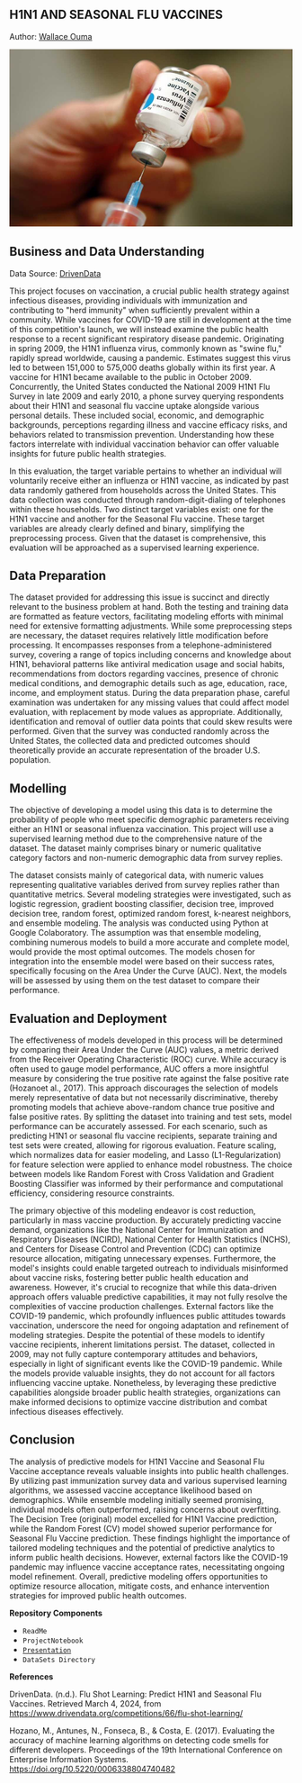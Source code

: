 ## **H1N1 AND SEASONAL FLU VACCINES**

Author: [Wallace Ouma](https://github.com/WKalawi)

![banner](https://github.com/WKalawi/H1N1-and-Seasonal-Flu-Vaccines/blob/main/Images/H1N1-VaccineEDIT.jpg)

## Business and Data Understanding

Data Source: [DrivenData](https://www.drivendata.org/competitions/66/flu-shot-learning/)

This project focuses on vaccination, a crucial public health strategy against infectious diseases, providing individuals with immunization and contributing to "herd immunity" when sufficiently prevalent within a community. While vaccines for COVID-19 are still in development at the time of this competition's launch, we will instead examine the public health response to a recent significant respiratory disease pandemic. Originating in spring 2009, the H1N1 influenza virus, commonly known as "swine flu," rapidly spread worldwide, causing a pandemic. Estimates suggest this virus led to between 151,000 to 575,000 deaths globally within its first year. A vaccine for H1N1 became available to the public in October 2009. Concurrently, the United States conducted the National 2009 H1N1 Flu Survey in late 2009 and early 2010, a phone survey querying respondents about their H1N1 and seasonal flu vaccine uptake alongside various personal details. These included social, economic, and demographic backgrounds, perceptions regarding illness and vaccine efficacy risks, and behaviors related to transmission prevention. Understanding how these factors interrelate with individual vaccination behavior can offer valuable insights for future public health strategies.

In this evaluation, the target variable pertains to whether an individual will voluntarily receive either an influenza or H1N1 vaccine, as indicated by past data randomly gathered from households across the United States. This data collection was conducted through random-digit-dialing of telephones within these households. Two distinct target variables exist: one for the H1N1 vaccine and another for the Seasonal Flu vaccine. These target variables are already clearly defined and binary, simplifying the preprocessing process. Given that the dataset is comprehensive, this evaluation will be approached as a supervised learning experience.

## Data Preparation

The dataset provided for addressing this issue is succinct and directly relevant to the business problem at hand. Both the testing and training data are formatted as feature vectors, facilitating modeling efforts with minimal need for extensive formatting adjustments. While some preprocessing steps are necessary, the dataset requires relatively little modification before processing. It encompasses responses from a telephone-administered survey, covering a range of topics including concerns and knowledge about H1N1, behavioral patterns like antiviral medication usage and social habits, recommendations from doctors regarding vaccines, presence of chronic medical conditions, and demographic details such as age, education, race, income, and employment status. During the data preparation phase, careful examination was undertaken for any missing values that could affect model evaluation, with replacement by mode values as appropriate. Additionally, identification and removal of outlier data points that could skew results were performed. Given that the survey was conducted randomly across the United States, the collected data and predicted outcomes should theoretically provide an accurate representation of the broader U.S. population.

## Modelling

The objective of developing a model using this data is to determine the probability of people who meet specific demographic parameters receiving either an H1N1 or seasonal influenza vaccination. This project will use a supervised learning method due to the comprehensive nature of the dataset. The dataset mainly comprises binary or numeric qualitative category factors and non-numeric demographic data from survey replies.

The dataset consists mainly of categorical data, with numeric values representing qualitative variables derived from survey replies rather than quantitative metrics. Several modeling strategies were investigated, such as logistic regression, gradient boosting classifier, decision tree, improved decision tree, random forest, optimized random forest, k-nearest neighbors, and ensemble modeling. The analysis was conducted using Python at Google Colaboratory. The assumption was that ensemble modeling, combining numerous models to build a more accurate and complete model, would provide the most optimal outcomes. The models chosen for integration into the ensemble model were based on their success rates, specifically focusing on the Area Under the Curve (AUC). Next, the models will be assessed by using them on the test dataset to compare their performance.

## Evaluation and Deployment

The effectiveness of models developed in this process will be determined by comparing their Area Under the Curve (AUC) values, a metric derived from the Receiver Operating Characteristic (ROC) curve. While accuracy is often used to gauge model performance, AUC offers a more insightful measure by considering the true positive rate against the false positive rate (Hozanoet al., 2017). This approach discourages the selection of models merely representative of data but not necessarily discriminative, thereby promoting models that achieve above-random chance true positive and false positive rates. By splitting the dataset into training and test sets, model performance can be accurately assessed. For each scenario, such as predicting H1N1 or seasonal flu vaccine recipients, separate training and test sets were created, allowing for rigorous evaluation. Feature scaling, which normalizes data for easier modeling, and Lasso (L1-Regularization) for feature selection were applied to enhance model robustness. The choice between models like Random Forest with Cross Validation and Gradient Boosting Classifier was informed by their performance and computational efficiency, considering resource constraints.

The primary objective of this modeling endeavor is cost reduction, particularly in mass vaccine production. By accurately predicting vaccine demand, organizations like the National Center for Immunization and Respiratory Diseases (NCIRD), National Center for Health Statistics (NCHS), and Centers for Disease Control and Prevention (CDC) can optimize resource allocation, mitigating unnecessary expenses. Furthermore, the model's insights could enable targeted outreach to individuals misinformed about vaccine risks, fostering better public health education and awareness. However, it's crucial to recognize that while this data-driven approach offers valuable predictive capabilities, it may not fully resolve the complexities of vaccine production challenges. External factors like the COVID-19 pandemic, which profoundly influences public attitudes towards vaccination, underscore the need for ongoing adaptation and refinement of modeling strategies. Despite the potential of these models to identify vaccine recipients, inherent limitations persist. The dataset, collected in 2009, may not fully capture contemporary attitudes and behaviors, especially in light of significant events like the COVID-19 pandemic. While the models provide valuable insights, they do not account for all factors influencing vaccine uptake. Nonetheless, by leveraging these predictive capabilities alongside broader public health strategies, organizations can make informed decisions to optimize vaccine distribution and combat infectious diseases effectively.

## Conclusion

The analysis of predictive models for H1N1 Vaccine and Seasonal Flu Vaccine acceptance reveals valuable insights into public health challenges. By utilizing past immunization survey data and various supervised learning algorithms, we assessed vaccine acceptance likelihood based on demographics. While ensemble modeling initially seemed promising, individual models often outperformed, raising concerns about overfitting. The Decision Tree (original) model excelled for H1N1 Vaccine prediction, while the Random Forest (CV) model showed superior performance for Seasonal Flu Vaccine prediction. These findings highlight the importance of tailored modeling techniques and the potential of predictive analytics to inform public health decisions. However, external factors like the COVID-19 pandemic may influence vaccine acceptance rates, necessitating ongoing model refinement. Overall, predictive modeling offers opportunities to optimize resource allocation, mitigate costs, and enhance intervention strategies for improved public health outcomes.


**Repository Components**

* `ReadMe`
* `ProjectNotebook`
* [`Presentation`](https://www.canva.com/design/DAF_Fwz82xM/7FGEg3AGxyPqvaodjZ65xQ/edit?utm_content=DAF_Fwz82xM&utm_campaign=designshare&utm_medium=link2&utm_source=sharebutton)
* `DataSets Directory`

**References**

DrivenData. (n.d.). Flu Shot Learning: Predict H1N1 and Seasonal Flu Vaccines. Retrieved March 4, 2024, from https://www.drivendata.org/competitions/66/flu-shot-learning/ 

Hozano, M., Antunes, N., Fonseca, B., & Costa, E. (2017). Evaluating the accuracy of machine learning algorithms on detecting code smells for different developers. Proceedings of the 19th International Conference on Enterprise Information Systems. https://doi.org/10.5220/0006338804740482

